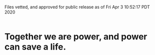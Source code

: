 Files vetted, and approved for public release as of Fri Apr  3 10:52:17 PDT 2020<br><br><h1>Together we are power, and power can save a life.</h1>
